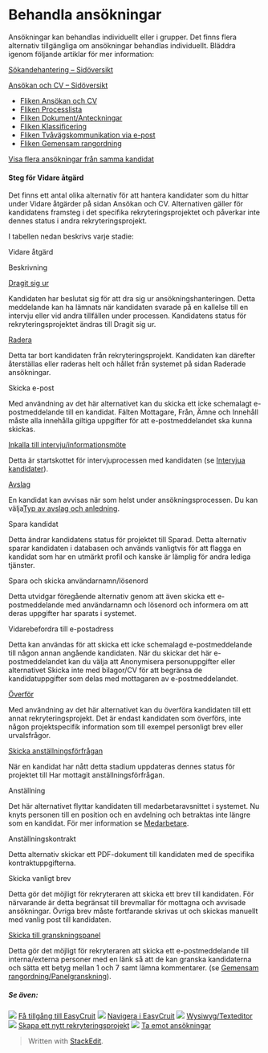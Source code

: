 # Behandla ansökningar

Ansökningar kan behandlas individuellt eller i grupper. Det finns flera alternativ tillgängliga om ansökningar behandlas individuellt. Bläddra igenom följande artiklar för mer information:

[Sökandehantering – Sidöversikt](application_handling_page_overview.htm)

[Ansökan och CV – Sidöversikt](application_and_cv_page_overview.htm)

-   [Fliken Ansökan och CV](application_and_cv_tab.htm)
-   [Fliken Processlista](recruitment_activities_list_tab.htm)
-   [Fliken Dokument/Anteckningar](documents_notes_tab.htm)
-   [Fliken Klassificering](classification_tab.htm)
-   [Fliken Tvåvägskommunikation via e-post](two_way_email_tab.htm)
-   [Fliken Gemensam rangordning](collaborative_rating_tab.htm)

[Visa flera ansökningar från samma kandidat](viewing_a_candidates_multiple_applications.htm)

#### Steg för Vidare åtgärd

Det finns ett antal olika alternativ för att hantera kandidater som du hittar under  Vidare åtgärder  på sidan  Ansökan och CV. Alternativen gäller för kandidatens framsteg i det specifika rekryteringsprojektet och påverkar inte dennes status i andra rekryteringsprojekt.

I tabellen nedan beskrivs varje stadie:

Vidare åtgärd

Beskrivning

[Dragit sig ur](rejecting_and_withdrawing_an_applicant.htm)

Kandidaten har beslutat sig för att dra sig ur ansökningshanteringen. Detta meddelande kan ha lämnats när kandidaten svarade på en kallelse till en intervju eller vid andra tillfällen under processen. Kandidatens  status för rekryteringsprojektet  ändras till  Dragit sig ur.

[Radera](deleting_an_applicant.htm)

Detta tar bort kandidaten från rekryteringsprojekt. Kandidaten kan därefter återställas eller raderas helt och hållet från systemet på sidan  Raderade ansökningar.

Skicka e-post

Med användning av det här alternativet kan du skicka ett icke schemalagt e-postmeddelande till en kandidat. Fälten  Mottagare,  Från,  Ämne  och  Innehåll  måste alla innehålla giltiga uppgifter för att e-postmeddelandet ska kunna skickas.

[Inkalla till intervju/informationsmöte](interviewing_applicants.htm)

Detta är startskottet för intervjuprocessen med kandidaten (se  [Intervjua kandidater](interviewing_applicants.htm)).

[Avslag](rejecting_and_withdrawing_an_applicant.htm)

En kandidat kan avvisas när som helst under ansökningsprocessen. Du kan välja[Typ av avslag och anledning](rejecting_and_withdrawing_an_applicant.htm).

Spara kandidat

Detta ändrar kandidatens  status för projektet  till  Sparad. Detta alternativ sparar kandidaten i databasen och används vanligtvis för att flagga en kandidat som har en utmärkt profil och kanske är lämplig för andra lediga tjänster.

Spara och skicka användarnamn/lösenord

Detta utvidgar föregående alternativ genom att även skicka ett e-postmeddelande med användarnamn och lösenord och informera om att deras uppgifter har sparats i systemet.

Vidarebefordra till e-postadress

Detta kan användas för att skicka ett icke schemalagd e-postmeddelande till någon annan angående kandidaten. När du skickar det här e-postmeddelandet kan du välja att Anonymisera personuppgifter eller alternativet Skicka inte med bilagor/CV för att begränsa de kandidatuppgifter som delas med mottagaren av e-postmeddelandet.

[Överför](transferring_applicants.htm)

Med användning av det här alternativet kan du överföra kandidaten till ett annat rekryteringsprojekt. Det är endast kandidaten som överförs, inte någon projektspecifik information som till exempel personligt brev eller urvalsfrågor.

[Skicka anställningsförfrågan](making_an_offer_to_an_applicant.htm)

När en kandidat har nått detta stadium uppdateras dennes status för projektet till Har mottagit anställningsförfrågan.

Anställning

Det här alternativet flyttar kandidaten till medarbetaravsnittet i systemet. Nu knyts personen till en position och en avdelning och betraktas inte längre som en kandidat. För mer information se  [Medarbetare](guide_for_users_employees.htm).

Anställningskontrakt

Detta alternativ skickar ett PDF-dokument till kandidaten med de specifika kontraktuppgifterna.

Skicka vanligt brev

Detta gör det möjligt för rekryteraren att skicka ett brev till kandidaten. För närvarande är detta begränsat till brevmallar för mottagna och avvisade ansökningar. Övriga brev måste fortfarande skrivas ut och skickas manuellt med vanlig post till kandidaten.

[Skicka till granskningspanel](collaborative_rating_panel_review.htm)

Detta gör det möjligt för rekryteraren att skicka ett e-postmeddelande till interna/externa personer med en länk så att de kan granska kandidaterna och sätta ett betyg mellan 1 och 7 samt lämna kommentarer. (se  [Gemensam rangordning/Panelgranskning](collaborative_rating_panel_review.htm)).

##### Se även:

![](../Resources/Images/icon-document-link.png)  [Få tillgång till EasyCruit](accessing_easycruit.htm)
![](../Resources/Images/icon-document-link.png)  [Navigera i EasyCruit](navigation_in_easycruit.htm)
![](../Resources/Images/icon-document-link.png)  [Wysiwyg/Texteditor](wysiwyg_text_editor.htm)
![](../Resources/Images/icon-document-link.png)  [Skapa ett nytt rekryteringsprojekt](creating_a_new_vacancy.htm)
![](../Resources/Images/icon-document-link.png)  [Ta emot ansökningar](receiving_applications.htm)


> Written with [StackEdit](https://stackedit.io/).
<!--stackedit_data:
eyJoaXN0b3J5IjpbLTEzMTEwMTc4MTQsOTU3MTM2NjYxXX0=
-->